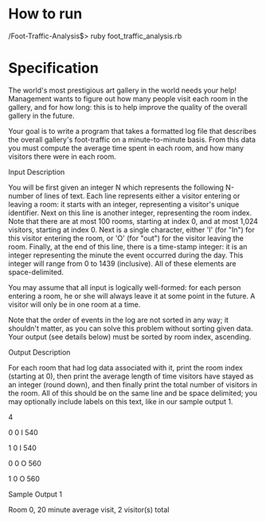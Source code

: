 How to run
============

/Foot-Traffic-Analysis$> ruby foot_traffic_analysis.rb

Specification
===============


 The world's most prestigious art gallery in the world needs your help!
Management wants to figure out how many people visit each room in the gallery,
and for how long: this is to help improve the quality of the overall gallery in
the future.

Your goal is to write a program that takes a formatted log file that describes
the overall gallery's foot-traffic on a minute-to-minute basis. From this data
you must compute the average time spent in each room, and how many visitors
there were in each room.

Input Description

You will be first given an integer N which represents the following N-number of
lines of text. Each line represents either a visitor entering or leaving a room:
it starts with an integer, representing a visitor's unique identifier. Next on
this line is another integer, representing the room index. Note that there are
at most 100 rooms, starting at index 0, and at most 1,024 visitors, starting at
index 0. Next is a single character, either 'I' (for "In") for this visitor
entering the room, or 'O' (for "out") for the visitor leaving the room. Finally,
at the end of this line, there is a time-stamp integer: it is an integer
representing the minute the event occurred during the day. This integer will
range from 0 to 1439 (inclusive). All of these elements are space-delimited.

You may assume that all input is logically well-formed: for each person entering
a room, he or she will always leave it at some point in the future. A visitor
will only be in one room at a time.

Note that the order of events in the log are not sorted in any way; it shouldn't
matter, as you can solve this problem without sorting given data. Your output
(see details below) must be sorted by room index, ascending.

Output Description

For each room that had log data associated with it, print the room index
(starting at 0), then print the average length of time visitors have stayed as
an integer (round down), and then finally print the total number of visitors in
the room. All of this should be on the same line and be space delimited; you may
optionally include labels on this text, like in our sample output 1.


4

0 0 I 540

1 0 I 540

0 0 O 560

1 0 O 560

Sample Output 1

Room 0, 20 minute average visit, 2 visitor(s) total
